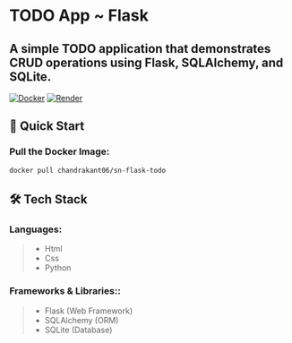 # TODO App ~ Flask

## A simple TODO application that demonstrates CRUD operations using Flask, SQLAlchemy, and SQLite.

[![Docker](https://img.shields.io/badge/Docker-blue?logo=docker&logoColor=white)](https://hub.docker.com/r/chandrakant06/sn-flask-todo)
[![Render](https://img.shields.io/badge/status-00?style=flat&logo=Render&label=Render&labelColor=lightblack&color=brightgreen)](https://snck-flask-todo.onrender.com/)

## 🚀 Quick Start

### Pull the Docker Image:
```bash
docker pull chandrakant06/sn-flask-todo
```

## 🛠️ Tech Stack
### Languages:
> * Html
> * Css
> * Python

### Frameworks & Libraries::
> * Flask (Web Framework)
> * SQLAlchemy (ORM)
> * SQLite (Database)
